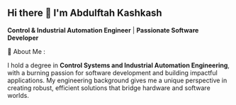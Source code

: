 ## Hi there 👋 I'm Abdulftah Kashkash
**Control & Industrial Automation Engineer** | **Passionate Software Developer**

🚀 About Me :


I hold a degree in **Control Systems and Industrial Automation Engineering**, with a burning passion for software development and building impactful applications. My engineering background gives me a unique perspective in creating robust, efficient solutions that bridge hardware and software worlds.




<!--

## 
**CodacOne/CodacOne** is a ✨ _special_ ✨ repository because its `README.md` (this file) appears on your GitHub profile.

Here are some ideas to get you started:

- 🔭 I’m currently working on ...
- 🌱 I’m currently learning ...
- 👯 I’m looking to collaborate on ...
- 🤔 I’m looking for help with ...
- 💬 Ask me about ...
- 📫 How to reach me: ...
- 😄 Pronouns: ...
- ⚡ Fun fact: ...
-->
